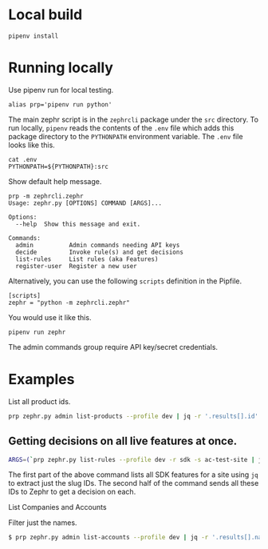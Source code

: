 # Local build

```
pipenv install
```

# Running locally

Use pipenv run for local testing.
```
alias prp='pipenv run python'
```
The main zephr script is in the `zephrcli` package under the `src` directory.
To run locally, `pipenv` reads the contents of the `.env` file which adds this package directory to the `PYTHONPATH` environment variable.
The `.env` file looks like this.

```
cat .env
PYTHONPATH=${PYTHONPATH}:src
```

Show default help message.
```
prp -m zephrcli.zephr
Usage: zephr.py [OPTIONS] COMMAND [ARGS]...

Options:
  --help  Show this message and exit.

Commands:
  admin          Admin commands needing API keys
  decide         Invoke rule(s) and get decisions
  list-rules     List rules (aka Features)
  register-user  Register a new user
```
Alternatively, you can use the following `scripts` definition in the Pipfile.

```
[scripts]
zephr = "python -m zephrcli.zephr"
```
You would use it like this.
```
pipenv run zephr
```


The admin commands group require API key/secret credentials.

# Examples

List all product ids.
```bash
prp zephr.py admin list-products --profile dev | jq -r '.results[].id'
```

## Getting decisions on all live features at once.

```bash
ARGS=(`prp zephr.py list-rules --profile dev -r sdk -s ac-test-site | jq -r '.[].id' | tr '\n' ' '`) && prp zephr.py decide --profile dev -s ac-test-site ${ARGS[@]} | jq
```
The first part of the above command lists all SDK features for a site using `jq` to extract just the slug IDs.  The second half of the command sends all these IDs to Zephr to get a decision on each.

List Companies and Accounts

Filter just the names.

```bash
$ prp zephr.py admin list-accounts --profile dev | jq -r '.results[].name'
```

